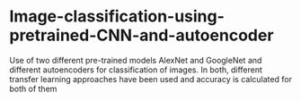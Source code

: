 # Image-classification-using-pretrained-CNN-and-autoencoder

Use of two different pre-trained models AlexNet and GoogleNet and different autoencoders for classification of images. In both, different transfer learning approaches have been used and accuracy is calculated for both of them
